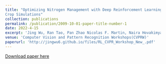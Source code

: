 ```yaml
---
title: "Optimizing Nitrogen Management with Deep Reinforcement Learning and
Crop Simulations"
collection: publications
permalink: /publication/2009-10-01-paper-title-number-1
date: 2022-4-15
excerpt: 'Jing Wu, Ran Tao, Pan Zhao Nicolas F. Martin, Naira Hovakimyan'
venue: 'Computer Vision and Pattern Recognition Workshops(CVPRW)'
paperurl: 'http://jingwu6.github.io/files/RL_CVPR_Workshop_New_.pdf'
---
```

<!-- Computer Vision and Pattern Recognition Workshops(CVPRW), 2022 -->

[Download paper here](http://jingwu6.github.io/files/RL_CVPR_Workshop_New_.pdf)

<!-- Recommended citation: Your Name, You. (2009). "Paper Title Number 1." <i>Journal 1</i>. 1(1). -->
